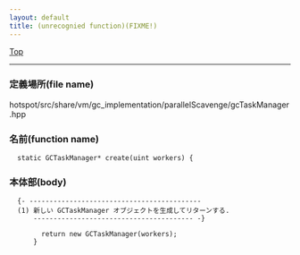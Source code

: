```yaml
---
layout: default
title: (unrecognied function)(FIXME!)
---
```

[Top](../index.html)

--- 
### 定義場所(file name)
hotspot/src/share/vm/gc_implementation/parallelScavenge/gcTaskManager.hpp

### 名前(function name)
```
  static GCTaskManager* create(uint workers) {
```

### 本体部(body)
```
  {- -------------------------------------------
  (1) 新しい GCTaskManager オブジェクトを生成してリターンする.
      ---------------------------------------- -}

	    return new GCTaskManager(workers);
	  }
	
```


